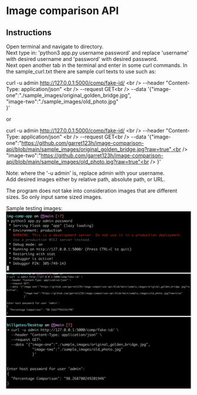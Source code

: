 # Image comparison API

## Instructions
Open terminal and navigate to directory.<br />
Next type in: 'python3 app.py username password' and replace 'username' with desired username and 'password' with desired password.<br />
Next open another tab in the terminal and enter in some curl commands. In the sample_curl.txt there are sample curl texts to use such as:<br />

curl -u admin http://127.0.0.1:5000/comp/fake-id/ \<br />
  --header "Content-Type: application/json" \<br />
  --request GET\<br />
  --data '{"image-one":"./sample_images/original_golden_bridge.jpg",<br />
            "image-two":"./sample_images/old_photo.jpg"<br />
            }' <br />
            
 or<br />
 
 curl -u admin http://127.0.0.1:5000/comp/fake-id/ \<br />
  --header "Content-Type: application/json" \<br />
  --request GET\<br />
  --data '{"image-one":"https://github.com/garret123h/image-comparison-api/blob/main/sample_images/original_golden_bridge.jpg?raw=true",<br />
            "image-two":"https://github.com/garret123h/image-comparison-api/blob/main/sample_images/old_photo.jpg?raw=true"<br />
            }' <br />


Note: where the '-u admin' is, replace admin with your username.<br />
Add desired images either by relative path, absolute path, or URL.<br />

The program does not take into consideration images that are different sizes. So only input same sized images.<br />

Sample testing images:<br />
![alt text](https://github.com/garret123h/image-comparison-api/blob/main/run_program.png?raw=true)
![alt text](https://github.com/garret123h/image-comparison-api/blob/main/curl_one.png?raw=true)
![alt text](https://github.com/garret123h/image-comparison-api/blob/main/curl_two.png?raw=true)
